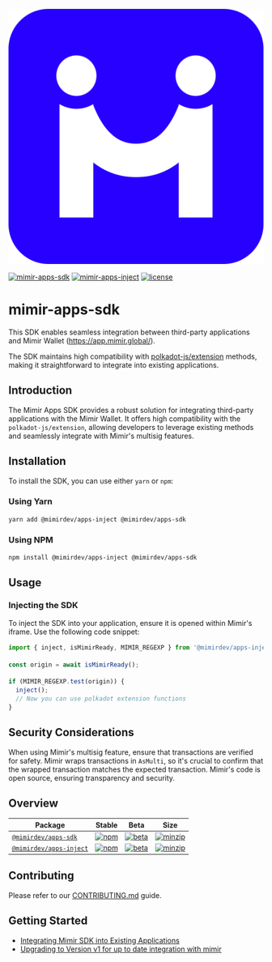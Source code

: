 [![Logo](./assets/logo.svg)](https://app.mimir.global/)

[![mimir-apps-sdk](https://img.shields.io/badge/mimir-sdk-cornflowerblue?style=flat-square)](./packages/apps-sdk)
[![mimir-apps-inject](https://img.shields.io/badge/mimir-inject-deeppink?style=flat-square)](./packages/apps-inject)
[![license](https://img.shields.io/badge/License-Apache%202.0-blue?logo=apache&style=flat-square)](./LICENSE)

# mimir-apps-sdk

This SDK enables seamless integration between third-party applications and Mimir Wallet (https://app.mimir.global/).

The SDK maintains high compatibility with [polkadot-js/extension](https://github.com/polkadot-js/extension) methods, making it straightforward to integrate into existing applications.

## Introduction

The Mimir Apps SDK provides a robust solution for integrating third-party applications with the Mimir Wallet. It offers high compatibility with the `polkadot-js/extension`, allowing developers to leverage existing methods and seamlessly integrate with Mimir's multisig features.

## Installation

To install the SDK, you can use either `yarn` or `npm`:

### Using Yarn
```shell
yarn add @mimirdev/apps-inject @mimirdev/apps-sdk
```

### Using NPM
```shell
npm install @mimirdev/apps-inject @mimirdev/apps-sdk
```

## Usage

### Injecting the SDK
To inject the SDK into your application, ensure it is opened within Mimir's iframe. Use the following code snippet:

```js
import { inject, isMimirReady, MIMIR_REGEXP } from '@mimirdev/apps-inject';

const origin = await isMimirReady();

if (MIMIR_REGEXP.test(origin)) {
  inject();
  // Now you can use polkadot extension functions
}
```

## Security Considerations

When using Mimir's multisig feature, ensure that transactions are verified for safety. Mimir wraps transactions in `AsMulti`, so it's crucial to confirm that the wrapped transaction matches the expected transaction. Mimir's code is open source, ensuring transparency and security.

## Overview

| Package | Stable | Beta | Size |
|---------|--------|------|------|
|  [`@mimirdev/apps-sdk`](packages/apps-sdk) | [![npm](https://img.shields.io/npm/v/@mimirdev/apps-sdk)](https://www.npmjs.com/package/@mimirdev/apps-sdk) | [![beta](https://img.shields.io/npm/v/@mimirdev/apps-sdk/beta)](https://www.npmjs.com/package/@mimirdev/apps-sdk) | [![minzip](https://img.shields.io/bundlephobia/minzip/@mimirdev/apps-sdk)](https://bundlephobia.com/result?p=@mimirdev/apps-sdk) |
|  [`@mimirdev/apps-inject`](packages/apps-inject) | [![npm](https://img.shields.io/npm/v/@mimirdev/apps-inject)](https://www.npmjs.com/package/@mimirdev/apps-inject) | [![beta](https://img.shields.io/npm/v/@mimirdev/apps-inject/beta)](https://www.npmjs.com/package/@mimirdev/apps-inject) | [![minzip](https://img.shields.io/bundlephobia/minzip/@mimirdev/apps-inject)](https://bundlephobia.com/result?p=@mimirdev/apps-inject) |

## Contributing

Please refer to our [CONTRIBUTING.md](./CONTRIBUTING.md) guide.

## Getting Started

- [Integrating Mimir SDK into Existing Applications](./guides/add-to-exists)
- [Upgrading to Version v1 for up to date integration with mimir](./guides/upgrade-to-v1)
